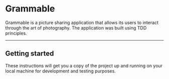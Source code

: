 # Grammable

Grammable is a picture sharing application that allows its users to interact through the art of photography. The application was built using TDD principles.

---

## Getting started

These instructions will get you a copy of the project up and running on your local machine for development and testing purposes. 